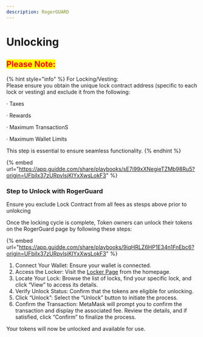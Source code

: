 ```yaml
---
description: RogerGUARD
---
```


# Unlocking

## <mark style="color:red;">Please Note:</mark>

{% hint style="info" %}
For Locking/Vesting:\
Please ensure you obtain the unique lock contract address (specific to each lock or vesting) and exclude it from the following:

·       Taxes

·       Rewards

·       Maximum TransactionS

·       Maximum Wallet Limits

This step is essential to ensure seamless functionality.
{% endhint %}

{% embed url="https://app.guidde.com/share/playbooks/sE7i99xXNegieTZMb98Ru5?origin=UFbiIx37zURpvlsjKIYxXwsLokF3" %}

### Step to Unlock with RogerGuard

Ensure you exclude Lock Contract from all fees as stesps above prior to unlokcing

Once the locking cycle is complete, Token owners can unlock their tokens on the RogerGuard page by following these steps:



{% embed url="https://app.guidde.com/share/playbooks/9iqHRLZ6HP1E34n1FnEbc6?origin=UFbiIx37zURpvlsjKIYxXwsLokF3" %}

1. Connect Your Wallet: Ensure your wallet is connected.
2. Access the Locker: Visit the [Locker Page](https://rogerpad-frontend.vercel.app/locker) from the homepage.
3. Locate Your Lock: Browse the list of locks, find your specific lock, and click “View” to access its details.
4. Verify Unlock Status: Confirm that the tokens are eligible for unlocking.
5. Click “Unlock”: Select the “Unlock” button to initiate the process.
6. Confirm the Transaction: MetaMask will prompt you to confirm the transaction and display the associated fee. Review the details, and if satisfied, click “Confirm” to finalize the process.

Your tokens will now be unlocked and available for use.
